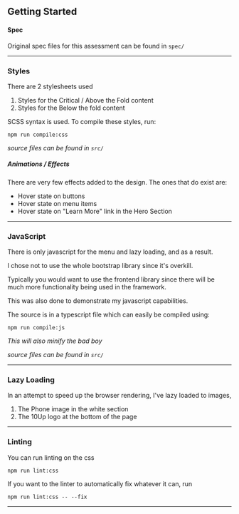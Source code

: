 ## Getting Started

#### Spec
Original spec files for this assessment can be found in `spec/`

---

### Styles
There are 2 stylesheets used
1. Styles for the Critical / Above the Fold content
2. Styles for the Below the fold content

SCSS syntax is used. To compile these styles, run:
```
npm run compile:css
```
*source files can be found in `src/`*

##### Animations / Effects
There are very few effects added to the design. The ones that do exist are:
* Hover state on buttons
* Hover state on menu items
* Hover state on "Learn More" link in the Hero Section

---

### JavaScript
There is only javascript for the menu and lazy loading, and as a result.

I chose not to use the whole bootstrap library since it's overkill.

Typically you would want to use the frontend library since there will be much more functionality being used in the framework.

This was also done to demonstrate my javascript capabilities.

The source is in a typescript file which can easily be compiled using:
```
npm run compile:js
```
*This will also minify the bad boy*

*source files can be found in `src/`*

----

### Lazy Loading
In an attempt to speed up the browser rendering, I've lazy loaded to images,
1. The Phone image in the white section
2. The 10Up logo at the bottom of the page

---

### Linting
You can run linting on the css 
```
npm run lint:css
```

If you want to the linter to automatically fix whatever it can, run
```
npm run lint:css -- --fix
```

---
